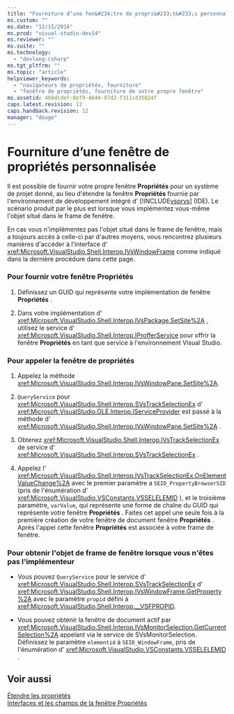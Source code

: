 ```yaml
---
title: "Fourniture d’une fen&#234;tre de propri&#233;t&#233;s personnalis&#233;e | Microsoft Docs"
ms.custom: ""
ms.date: "12/15/2016"
ms.prod: "visual-studio-dev14"
ms.reviewer: ""
ms.suite: ""
ms.technology: 
  - "devlang-csharp"
ms.tgt_pltfrm: ""
ms.topic: "article"
helpviewer_keywords: 
  - "navigateurs de propriétés, fourniture"
  - "fenêtre de propriétés, fourniture de votre propre fenêtre"
ms.assetid: 408dcdef-8ef9-4644-97d2-f311cd35824f
caps.latest.revision: 12
caps.handback.revision: 12
manager: "douge"
---
```

# Fourniture d’une fen&#234;tre de propri&#233;t&#233;s personnalis&#233;e
Il est possible de fournir votre propre fenêtre **Propriétés** pour un système de projet donné, au lieu d'étendre la fenêtre **Propriétés** fournie par l'environnement de développement intégré d' [!INCLUDE[vsprvs](../assembler/masm/includes/vsprvs_md.md)] \(IDE\).  Le scénario produit par le plus est lorsque vous implémentez vous\-même l'objet situé dans le frame de fenêtre.  
  
 En cas vous n'implémentez pas l'objet situé dans le frame de fenêtre, mais a toujours accès à celle\-ci par d'autres moyens, vous rencontrez plusieurs manières d'accéder à l'interface d' <xref:Microsoft.VisualStudio.Shell.Interop.IVsWindowFrame> comme indiqué dans la dernière procédure dans cette page.  
  
### Pour fournir votre fenêtre Propriétés  
  
1.  Définissez un GUID qui représente votre implémentation de fenêtre **Propriétés** .  
  
2.  Dans votre implémentation d' <xref:Microsoft.VisualStudio.Shell.Interop.IVsPackage.SetSite%2A> , utilisez le service d' <xref:Microsoft.VisualStudio.Shell.Interop.IProfferService> pour offrir la fenêtre **Propriétés** en tant que service à l'environnement Visual Studio.  
  
### Pour appeler la fenêtre de propriétés  
  
1.  Appelez la méthode <xref:Microsoft.VisualStudio.Shell.Interop.IVsWindowPane.SetSite%2A>.  
  
2.  `QueryService` pour <xref:Microsoft.VisualStudio.Shell.Interop.SVsTrackSelectionEx> d' <xref:Microsoft.VisualStudio.OLE.Interop.IServiceProvider> est passé à la méthode d' <xref:Microsoft.VisualStudio.Shell.Interop.IVsWindowPane.SetSite%2A> .  
  
3.  Obtenez <xref:Microsoft.VisualStudio.Shell.Interop.IVsTrackSelectionEx> de service d' <xref:Microsoft.VisualStudio.Shell.Interop.SVsTrackSelectionEx> .  
  
4.  Appelez l' <xref:Microsoft.VisualStudio.Shell.Interop.IVsTrackSelectionEx.OnElementValueChange%2A> avec le premier paramètre a `SEID_PropertyBrowserSID` \(pris de l'énumération d' <xref:Microsoft.VisualStudio.VSConstants.VSSELELEMID> \), et le troisième paramètre, `varValue`, qui représente une forme de chaîne du GUID qui représente votre fenêtre **Propriétés** .  Faites cet appel une seule fois à la première création de votre fenêtre de document fenêtre **Propriétés** .  Après l'appel cette fenêtre **Propriétés** est associée à votre frame de fenêtre.  
  
### Pour obtenir l'objet de frame de fenêtre lorsque vous n'êtes pas l'implémenteur  
  
-   Vous pouvez `QueryService` pour le service d' <xref:Microsoft.VisualStudio.Shell.Interop.SVsTrackSelectionEx> d' <xref:Microsoft.VisualStudio.Shell.Interop.IVsWindowFrame.GetProperty%2A> avec le paramètre `propid` défini à <xref:Microsoft.VisualStudio.Shell.Interop.__VSFPROPID>.  
  
-   Vous pouvez obtenir la fenêtre de document actif par <xref:Microsoft.VisualStudio.Shell.Interop.IVsMonitorSelection.GetCurrentSelection%2A> appelant via le service de SVsMonitorSelection.  Définissez le paramètre `elementid` à `SEID_WindowFrame`, pris de l'énumération d' <xref:Microsoft.VisualStudio.VSConstants.VSSELELEMID> .  
  
## Voir aussi  
 [Étendre les propriétés](../Topic/Extending%20Properties.md)   
 [Interfaces et les champs de la fenêtre Propriétés](../Topic/Properties%20Window%20Fields%20and%20Interfaces.md)